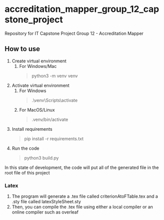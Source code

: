 # accreditation_mapper_group_12_capstone_project
Repository for IT Capstone Project Group 12 - Accreditation Mapper

## How to use
1. Create virtual environment
    1. For Windows/Mac
        >   python3 -m venv venv
2. Activate virtual environment
    1. For Windows
        >   .\venv\Scripts\activate
    2. For MacOS/Linux
        >   .venv/bin/activate
3. Install requirements
    >   pip install -r requirements.txt
4. Run the code
    > python3 build.py

In this state of development, the code will put all of the generated file in the root file of this project
### Latex
1. The program will generate a .tex file called criterionAtoFTable.tex and a .sty file called latexStyleSheet.sty
2. Then, you can compile the .tex file using either a local compiler or an online compiler such as overleaf
